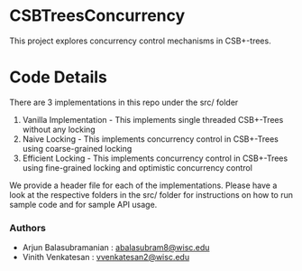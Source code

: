 # CSBTreesConcurrency
This project explores concurrency control mechanisms in CSB+-trees.

# Code Details

There are 3 implementations in this repo under the src/ folder
1. Vanilla Implementation - This implements single threaded CSB+-Trees without any locking
2. Naive Locking - This implements concurrency control in CSB+-Trees using coarse-grained locking
3. Efficient Locking - This implements concurrency control in CSB+-Trees using fine-grained locking and optimistic concurrency control

We provide a header file for each of the implementations. Please have a look at the respective folders in the src/ folder for instructions on how to run sample code and for sample API usage. 


### Authors
- Arjun Balasubramanian : abalasubram8@wisc.edu
- Vinith Venkatesan : vvenkatesan2@wisc.edu
